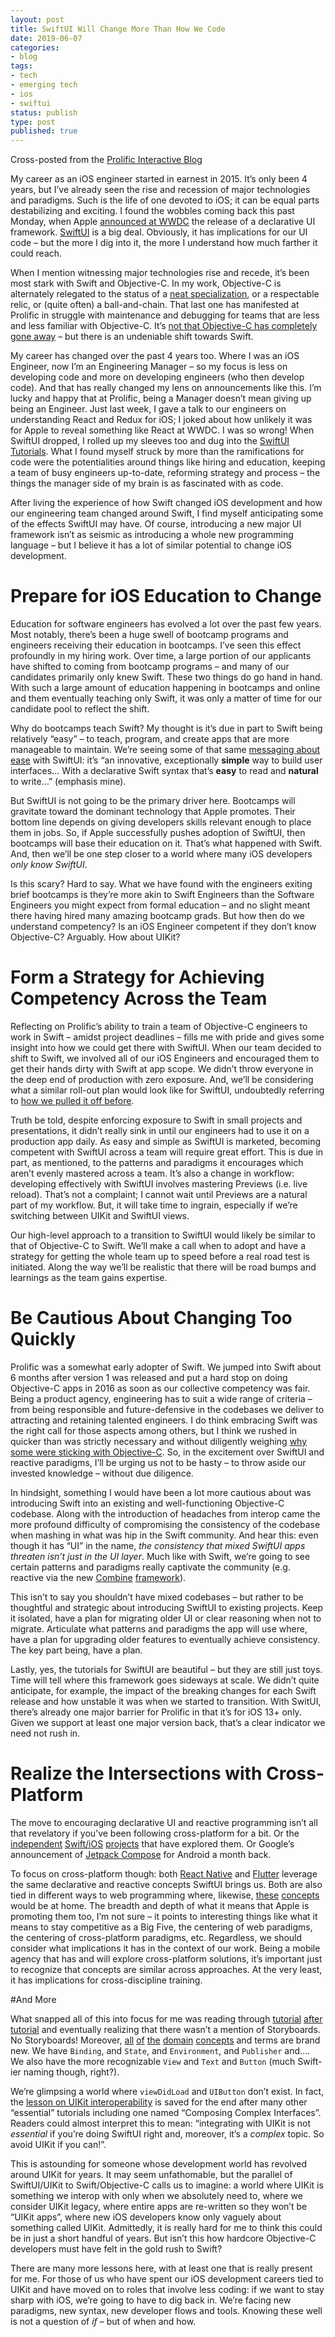 ```yaml
---
layout: post
title: SwiftUI Will Change More Than How We Code
date: 2019-06-07
categories:
- blog
tags:
- tech
- emerging tech
- ios
- swiftui
status: publish
type: post
published: true
---
```


Cross-posted from the [Prolific Interactive Blog](https://www.prolificinteractive.com/2019/06/07/swiftui-will-change-more-than-how-we-code/)

My career as an iOS engineer started in earnest in 2015. It’s only been 4 years, but I’ve already seen the rise and recession of major technologies and paradigms. Such is the life of one devoted to iOS; it can be equal parts destabilizing and exciting. I found the wobbles coming back this past Monday, when Apple [announced at WWDC](https://www.apple.com/apple-events/june-2019/) the release of a declarative UI framework. [SwiftUI](https://developer.apple.com/xcode/swiftui/) is a big deal. Obviously, it has implications for our UI code – but the more I dig into it, the more I understand how much farther it could reach.

When I mention witnessing major technologies rise and recede, it’s been most stark with Swift and Objective-C. In my work, Objective-C is alternately relegated to the status of a [neat specialization](https://www.quora.com/What-can-Objective-C-do-that-Swift-cant), or a respectable relic, or (quite often) a ball-and-chain. That last one has manifested at Prolific in struggle with maintenance and debugging for teams that are less and less familiar with Objective-C. It’s [not that Objective-C has completely gone away](https://blog.andrewmadsen.com/post/182862756395/how-many-apps-use-swift-in-2019) – but there is an undeniable shift towards Swift.

My career has changed over the past 4 years too. Where I was an iOS Engineer, now I’m an Engineering Manager – so my focus is less on developing code and more on developing engineers (who then develop code). And that has really changed my lens on announcements like this. I’m lucky and happy that at Prolific, being a Manager doesn’t mean giving up being an Engineer. Just last week, I gave a talk to our engineers on understanding React and Redux for iOS; I joked about how unlikely it was for Apple to reveal something like React at WWDC. I was so wrong! When SwiftUI dropped, I rolled up my sleeves too and dug into the [SwiftUI Tutorials](https://developer.apple.com/tutorials/swiftui). What I found myself struck by more than the ramifications for code were the potentialities around things like hiring and education, keeping a team of busy engineers up-to-date, reforming strategy and process – the things the manager side of my brain is as fascinated with as code.

After living the experience of how Swift changed iOS development and how our engineering team changed around Swift, I find myself anticipating some of the effects SwiftUI may have. Of course, introducing a new major UI framework isn’t as seismic as introducing a whole new programming language – but I believe it has a lot of similar potential to change iOS development.

# Prepare for iOS Education to Change

Education for software engineers has evolved a lot over the past few years. Most notably, there’s been a huge swell of bootcamp programs and engineers receiving their education in bootcamps. I’ve seen this effect profoundly in my hiring work. Over time, a large portion of our applicants have shifted to coming from bootcamp programs – and many of our candidates primarily only knew Swift. These two things do go hand in hand. With such a large amount of education happening in bootcamps and online and them eventually teaching only Swift, it was only a matter of time for our candidate pool to reflect the shift.

Why do bootcamps teach Swift? My thought is it’s due in part to Swift being relatively “easy” – to teach, program, and create apps that are more manageable to maintain. We’re seeing some of that same [messaging about ease](https://developer.apple.com/xcode/swiftui/) with SwiftUI: it’s “an innovative, exceptionally **simple** way to build user interfaces… With a declarative Swift syntax that’s **easy** to read and **natural** to write…” (emphasis mine).

But SwiftUI is not going to be the primary driver here. Bootcamps will gravitate toward the dominant technology that Apple promotes. Their bottom line depends on giving developers skills relevant enough to place them in jobs. So, if Apple successfully pushes adoption of SwiftUI, then bootcamps will base their education on it. That’s what happened with Swift. And, then we’ll be one step closer to a world where many iOS developers *only know SwiftUI*.

Is this scary? Hard to say. What we have found with the engineers exiting brief bootcamps is they’re more akin to Swift Engineers than the Software Engineers you might expect from formal education – and no slight meant there having hired many amazing bootcamp grads. But how then do we understand competency? Is an iOS Engineer competent if they don’t know Objective-C? Arguably. How about UIKit?

# Form a Strategy for Achieving Competency Across the Team

Reflecting on Prolific’s ability  to train a team of Objective-C engineers to work in Swift  – amidst project deadlines – fills me with pride and gives some insight into how we could get there with SwiftUI. When our team decided to shift to Swift, we involved all of our iOS Engineers and encouraged them to get their hands dirty with Swift at app scope. We didn’t throw everyone in the deep end of production with zero exposure. And, we’ll be considering what a similar roll-out plan would look like for SwiftUI, undoubtedly referring to [how we pulled it off before](https://www.prolificinteractive.com/2016/05/25/objective-c-u-l8r-a-swift-transition-2/).

Truth be told, despite enforcing exposure to Swift in small projects and presentations, it didn’t really sink in until our engineers had to use it on a production app daily. As easy and simple as SwiftUI is marketed, becoming competent with SwiftUI across a team will require great effort. This is due in part, as mentioned, to the patterns and paradigms it encourages which aren’t evenly mastered across a team. It’s also a change in workflow: developing effectively with SwiftUI involves mastering Previews (i.e. live reload). That’s not a complaint; I cannot wait until Previews are a natural part of my workflow. But, it will take time to ingrain, especially if we’re switching between UIKit and SwiftUI views.

Our high-level approach to a transition to SwiftUI would likely be similar to that of Objective-C to Swift. We’ll make a call when to adopt and have a strategy for getting the whole team up to speed before a real road test is initiated. Along the way we’ll be realistic that there will be road bumps and learnings as the team gains expertise.

# Be Cautious About Changing Too Quickly

Prolific was a somewhat early adopter of Swift. We jumped into Swift about 6 months after version 1 was released and put a hard stop on doing Objective-C apps in 2016 as soon as our collective competency was fair. Being a product agency, engineering has to suit a wide range of criteria – from being responsible and future-defensive in the codebases we deliver to attracting and retaining talented engineers. I do think embracing Swift was the right call for those aspects among others, but I think we rushed in quicker than was strictly necessary and without diligently weighing [why some were sticking with Objective-C](https://www.hackingwithswift.com/articles/27/why-many-developers-still-prefer-objective-c-to-swift). So, in the excitement over SwiftUI and reactive paradigms, I’ll be urging us not to be hasty – to throw aside our invested knowledge – without due diligence.

In hindsight, something I would have been a lot more cautious about was introducing Swift into an existing and well-functioning Objective-C codebase. Along with the introduction of headaches from interop came the more profound difficulty of compromising the consistency of the codebase when mashing in what was hip in the Swift community. And hear this: even though it has “UI” in the name, *the consistency that mixed SwiftUI apps threaten isn’t just in the UI layer*. Much like with Swift, we’re going to see certain patterns and paradigms really captivate the community (e.g. reactive via the new [Combine](https://developer.apple.com/documentation/combine) [framework](https://developer.apple.com/videos/play/wwdc2019/722)).

This isn’t to say you shouldn’t have mixed codebases – but rather to be thoughtful and strategic about introducing SwiftUI to existing projects. Keep it isolated, have a plan for migrating older UI or clear reasoning when not to migrate. Articulate what patterns and paradigms the app will use where, have a plan for upgrading older features to eventually achieve consistency. The key part being, have a plan.

Lastly, yes, the tutorials for SwiftUI are beautiful – but they are still just toys. Time will tell where this framework goes sideways at scale. We didn’t quite anticipate, for example, the impact of the breaking changes for each Swift release and how unstable it was when we started to transition. With SwitUI, there’s already one major barrier for Prolific in that it’s for iOS 13+ only. Given we support at least one major version back, that’s a clear indicator we need not rush in.

# Realize the Intersections with Cross-Platform

The move to encouraging declarative UI and reactive programming isn’t all that revelatory if you’ve been following cross-platform for a bit. Or the [independent](https://componentkit.org/) [Swift/iOS](https://github.com/ReactiveX/RxSwift) [projects](https://github.com/ReSwift/ReSwift) that have explored them. Or Google’s announcement of [Jetpack Compose](https://developer.android.com/jetpack/compose) for Android a month back.

To focus on cross-platform though: both [React Native](https://facebook.github.io/react-native/) and [Flutter](https://flutter.dev/) leverage the same declarative and reactive concepts SwiftUI brings us. Both are also tied in different ways to web programming where, likewise, [these](https://reactjs.org/) [concepts](https://github.com/ReactiveX/rxjs) would be at home. The breadth and depth of what it means that Apple is promoting them too, I’m not sure – it points to interesting things like what it means to stay competitive as a Big Five,  the centering of web paradigms, the centering of cross-platform paradigms, etc. Regardless, we should consider what implications it has in the context of our work. Being a mobile agency that has and will explore cross-platform solutions, it’s important just to recognize that concepts are similar across approaches. At the very least, it has implications for cross-discipline training.

#And More

What snapped all of this into focus for me was reading through [tutorial](https://developer.apple.com/tutorials/swiftui/creating-and-combining-views) [after](https://developer.apple.com/tutorials/swiftui/building-lists-and-navigation) [tutorial](https://developer.apple.com/tutorials/swiftui/handling-user-input) and eventually realizing that there wasn’t a mention of Storyboards. No Storyboards! Moreover, [all](https://developer.apple.com/documentation/swiftui/views_and_controls) [of](https://developer.apple.com/documentation/swiftui/view_layout_and_presentation) [the](https://developer.apple.com/documentation/swiftui/drawing_and_animation) [domain](https://developer.apple.com/documentation/swiftui/state_and_data_flow) [concepts](https://developer.apple.com/documentation/swiftui/previews) and terms are brand new. We have `Binding`, and `State`, and `Environment`, and `Publisher` and…. We also have the more recognizable `View` and `Text` and `Button` (much Swift-ier naming though, right?).

We’re glimpsing a world where `viewDidLoad` and `UIButton` don’t exist. In fact, the [lesson on UIKit interoperability](https://developer.apple.com/tutorials/swiftui/interfacing-with-uikit) is saved for the end after many other “essential” tutorials including one named “Composing Complex Interfaces”. Readers could almost interpret this to mean: “integrating with UIKit is not *essential* if you’re doing SwiftUI right and, moreover, it’s a *complex* topic. So avoid UIKit if you can!”.

This is astounding for someone whose development world has revolved around UIKit for years. It may seem unfathomable, but the parallel of SwiftUI/UIKit to Swift/Objective-C calls us to imagine: a world where UIKit is something we interop with only when we absolutely need to, where we consider UIKit legacy, where entire apps are re-written so they won’t be “UIKit apps”, where new iOS developers know only vaguely about something called UIKit. Admittedly, it is really hard for me to think this could be in just a short handful of years. But isn’t this how hardcore Objective-C developers must have felt in the gold rush to Swift?

There are many more lessons here, with at least one that is really present for me. For those of us who have spent our iOS development careers tied to UIKit and have moved on to roles that involve less coding: if we want to stay sharp with iOS, we’re going to have to dig back in. We’re facing new paradigms, new syntax, new developer flows and tools. Knowing these well is not a question of *if* – but of when and how.
